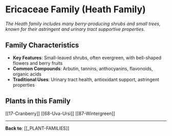 # Ericaceae Family (Heath Family)

*The Heath family includes many berry-producing shrubs and small trees, known for their astringent and urinary tract supportive properties.*

## Family Characteristics
- **Key Features**: Small-leaved shrubs, often evergreen, with bell-shaped flowers and berry fruits
- **Common Compounds**: Arbutin, tannins, anthocyanins, flavonoids, organic acids
- **Traditional Uses**: Urinary tract health, antioxidant support, astringent properties

## Plants in this Family

[[17-Cranberry]]
[[68-Uva-Ursi]]
[[87-Wintergreen]]

---

**Back to**: [[_PLANT-FAMILIES]]